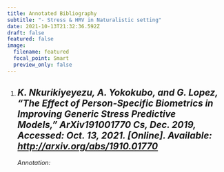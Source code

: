 ```yaml
---
title: Annotated Bibliography
subtitle: "- Stress & HRV in Naturalistic setting"
date: 2021-10-13T21:32:36.592Z
draft: false
featured: false
image:
  filename: featured
  focal_point: Smart
  preview_only: false
---
```

1. ## *K. Nkurikiyeyezu, A. Yokokubo, and G. Lopez, “The Effect of Person-Specific Biometrics in Improving Generic Stress Predictive Models,” ArXiv191001770 Cs, Dec. 2019, Accessed: Oct. 13, 2021. \[Online]. Available: http://arxiv.org/abs/1910.01770*

   *Annotation:*